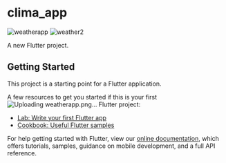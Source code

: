# clima_app
![weatherapp](https://user-images.githubusercontent.com/87859856/154484779-e80c2a7e-e8c3-40c3-b44c-e417a74c33a5.png)
![weather2](https://user-images.githubusercontent.com/87859856/154484812-745f2efd-2750-464f-bdee-bbe30140358f.png)

A new Flutter project.

## Getting Started

This project is a starting point for a Flutter application.

A few resources to get you started if this is your first![Uploading weatherapp.png…]()
 Flutter project:

- [Lab: Write your first Flutter app](https://flutter.dev/docs/get-started/codelab)
- [Cookbook: Useful Flutter samples](https://flutter.dev/docs/cookbook)

For help getting started with Flutter, view our
[online documentation](https://flutter.dev/docs), which offers tutorials,
samples, guidance on mobile development, and a full API reference.
